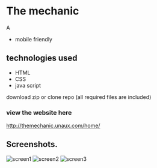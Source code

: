 # The mechanic
A 

* mobile friendly

## technologies used
* HTML
* CSS
* java script


download zip or clone repo (all required files are included)

### view the website here 
http://themechanic.unaux.com/home/



## Screenshots.




![screen1](https://user-images.githubusercontent.com/124890353/226431137-bf28ee53-4218-463c-8c7a-1e7abd324280.png)
![screen2](https://user-images.githubusercontent.com/124890353/226431641-ae0918ba-5ca7-40bd-9c28-aba34605fefb.png)
![screen3](https://user-images.githubusercontent.com/124890353/226431657-41606997-55d5-4752-8498-451b8edebaa7.png)
